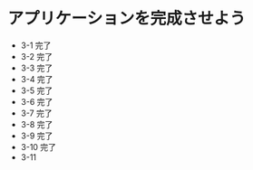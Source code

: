 # アプリケーションを完成させよう
- 3-1 完了
- 3-2 完了
- 3-3 完了
- 3-4 完了
- 3-5 完了
- 3-6 完了
- 3-7 完了
- 3-8 完了
- 3-9 完了
- 3-10 完了
- 3-11 